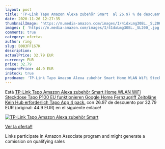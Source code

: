 ```yaml
---
layout: post
title: 'TP-Link Tapo Amazon Alexa zubehör Smart  al 26.97 % de descuento'
date: 2020-11-26 12:27:35
thumbnailImage: 'https://m.media-amazon.com/images/I/41dxLmg30BL._SL200_.jpg'
images: [ 'https://m.media-amazon.com/images/I/41dxLmg30BL._SL200_.jpg' ]
comments: true
category: ofertas
author: ring
slug: B083FF167K
description:
actualPrice: 32.79 EUR
currency: EUR
price: 32.79
comparePrice: 44.9 EUR
inStock: true
prodname: 'TP-Link Tapo Amazon Alexa zubehör Smart Home WLAN WiFi Steckdose Tapo P100  EU  funktionieren Google Home  Fernzugriff  Zeitpläne  Kein Hub erforderlich Tapo App  4 pack.'
---
```


Está [TP-Link Tapo Amazon Alexa zubehör Smart Home WLAN WiFi Steckdose Tapo P100  EU  funktionieren Google Home  Fernzugriff  Zeitpläne  Kein Hub erforderlich Tapo App  4 pack.](https://www.amazon.de/dp/B083FF167K/?tag=tolees0ca-21) con 26.97 de descuento por 32.79 EUR (original: 44.9 EUR) en el siguiente enlace!

[![TP-Link Tapo Amazon Alexa zubehör Smart ](https://m.media-amazon.com/images/I/41dxLmg30BL._SL200_.jpg)](https://www.amazon.de/dp/B083FF167K/?tag=tolees0ca-21)

[Ver la oferta!!](https://www.amazon.de/dp/B083FF167K/?tag=tolees0ca-21)

Links participate in Amazon Associate program and might generate a comission on qualifying sales


